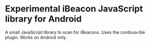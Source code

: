 # Experimental iBeacon JavaScript library for Android

A small JavaScript library to scan for iBeacons. Uses the cordova-ble plugin. Works on Android only.
